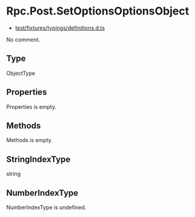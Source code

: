 # Rpc.Post.SetOptionsOptionsObject

* [test/fixtures/typings/definitions.d.ts](/test/fixtures/typings/definitions.d.ts#L82)

No comment.

## Type

ObjectType

## Properties

Properties is empty.

## Methods

Methods is empty.

## StringIndexType

string

## NumberIndexType

NumberIndexType is undefined.
